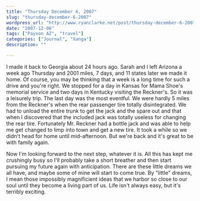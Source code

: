 ```yaml
---
title: "Thursday December 6, 2007"
slug: "thursday-december-6-2007"
wordpress_url: "http://www.ryanclarke.net/post/thursday-december-6-2007/"
date: "2007-12-06"
tags: ["Payson AZ", "travel"]
categories: ["Journal", "Xanga"]
description: ""

---
```


I made it back to Georgia about 24 hours ago. Sarah and I left Arizona a week ago Thursday and 2001 miles, 7 days, and 11 states later we made it home. Of course, you may be thinking that a week is a long time for such a drive and you're right. We stopped for a day in Kansas for Mama Shoe's memorial service and two days in Kentucky visiting the Reckner's. So it was a leisurely trip. The last day was the most eventful. We were hardly 5 miles from the Reckner's when the rear passenger tire totally disintegrated. We had to unload the entire trunk to get the jack and the spare out and that when I discovered that the included jack was totally useless for changing the rear tire. Fortunately Mr. Reckner had a bottle jack and was able to help me get changed to limp into town and get a new tire. It took a while so we didn't head for home until mid-afternoon. But we're back and it's great to be with family again.

Now I'm looking forward to the next step, whatever it is. All this has kept me crushingly busy so I'll probably take a short breather and then start pursuing my future again with anticipation. There are these little dreams we all have, and maybe some of mine will start to come true. By "little" dreams, I mean those impossibly magnificient ideas that we harbor so close to our soul until they become a living part of us. Life isn't always easy, but it's terribly exciting.

